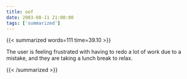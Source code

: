 ```yaml
---
title: oof
date: 2003-08-11 21:00:00
tags: ['summarized']
---
```


{{< summarized words=111 time=39.10 >}}

The user is feeling frustrated with having to redo a lot of work due to a mistake, and they are taking a lunch break to relax.

{{< /summarized >}}